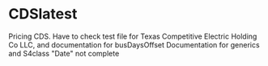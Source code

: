 CDSlatest
===

Pricing CDS.
Have to check test file for Texas Competitive Electric Holding Co LLC, and documentation for busDaysOffset
Documentation for generics and S4class "Date" not complete
